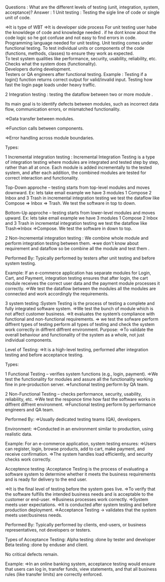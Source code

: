 Questions : What are the different levels of testing (unit, integration, system, acceptance)?
Answer : 1 Unit testing : Testing the sigle line of code or single unit of code.

=>It is type of WBT
=>It is developer side process
For unit testing user habe the knowldege of code and knowledge needed . if he dont know about the code logic so he got confuse and not easy to find errors in code.
Programming language needed for unit testing.
Unit testing comes under functional testing.
To test individual units or components of the code (functions, methods, classes) to ensure they work as expected.	
To test system qualities like performance, security, usability, reliability, etc.
Checks what the system does (functionality).	
Developers during development.	
Testers or QA engineers after functional testing.
Example	: Testing if a login() function returns correct output for valid/invalid input.
Testing how fast the login page loads under heavy traffic.

2 Integration testing : testing the dataflow between two or more module .

Its main goal is to identify defects between modules, such as incorrect data flow, communication errors, or mismatched functionality.
      
=>Data transfer between modules.

=>Function calls between components.

=>Error handling across module boundaries.

Types:

1 Incremental integration testing : Incremental Integration Testing is a type of integration testing where modules are integrated and tested step by step, rather than all at once. Each module is added incrementally to the tested system, and after each addition, the combined modules are tested for correct interaction and functionality.

Top-Down approche – testing starts from top-level modules and moves downward.
Ex: lets take email example we have 3 modules 1 Compose 2 Inbox and 3 Trash in incremental integration testing we test the dataflow like Compose => Inbox => Trash.
We test the software in top to down.

Bottom-Up approche – testing starts from lower-level modules and moves upward.
Ex: lets take email example we have 3 modules 1 Compose 2 Inbox and 3 Trash in incremental integration testing we test the dataflow like Trash=>Inbox =>Compose.
We test the software in  down to top.

2 Non-Incremental integration testing : We combine whole module and perform integration testing between them.
=>we don't know about requirement and dataflow so be combine all the module and test them .

Performed By:
Typically performed by testers after unit testing and before system testing.

Example:
If an e-commerce application has separate modules for Login, Cart, and Payment, integration testing ensures that after login, the cart module receives the correct user data and the payment module processes it correctly.
=>We test the dataflow between the modules all the modules are connected and work accordingly the requirements.

3 system testing :System Testing is the process of testing a complete and fully integrated software system.
=>We test the bunch of module which is not affect customer business. 
=>It evaluates the system’s compliance with functional and non-functional requirements.
=> we test the sofware perform diffrent types of testing perform all types of testing and check the system work correctly in diffrent diffrent environment.
Purpose:
=>To validate the overall behaviour and functionality of the system as a whole, not just individual components.

Level of Testing:
=>It is a high-level testing, performed after integration testing and before acceptance testing.

Types:

1 Functional Testing – verifies system functions (e.g., login, payment).
=>We test the functionality for modules and assure all the functionality working fine in pre-production server.
=>functional testing perform by QA team.

2 Non-Functional Testing – checks performance, security, usability, reliability, etc.
=>We test the responce time how fast the software works in diffrent diffrent environment. 
=>Functional testing perform by performance engineers and QA team.


Performed By:
=>Usually dedicated testing teams (QA), developers.

Environment:
=>Conducted in an environment similar to production, using realistic data.

Example:
For an e-commerce application, system testing ensures:
=>Users can register, login, browse products, add to cart, make payment, and receive confirmation.
=>The system handles load efficiently, and security checks work correctly.

Acceptence testing :Acceptance Testing is the process of evaluating a software system to determine whether it meets the business requirements and is ready for delivery to the end user.

=>It is the final level of testing before the system goes live.
=>To verify that the software fulfills the intended business needs and is acceptable to the customer or end-user.
=>Business processes work correctly.
=>System meets user expectations.
=>It is conducted after system testing and before production deployment.
=>Acceptance Testing → validates that the system meets user/business needs.

Performed By:
Typically performed by clients, end-users, or business representatives, not developers or testers.

Types of Acceptance Testing:
Alpha testing :done by tester and developer
Beta testing :done by enduser and client.

No critical defects remain.

Example:
=>In an online banking system, acceptance testing would ensure that users can log in, transfer funds, view statements, and that all business rules (like transfer limits) are correctly enforced.
